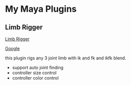 # My Maya Plugins

## Limb Rigger

[Limb Rigger]("./src/LimbRigger.py")

[Google]("https://www.google.com")

this plugin rigs any 3 joint limb with ik and fk and ikfk blend.

* support auto joint finding
* controller size control
* controller color control